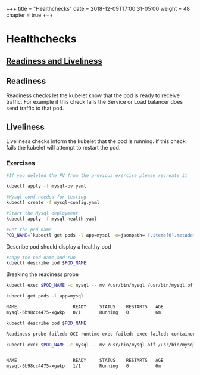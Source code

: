 +++
title = "Healthchecks"
date = 2018-12-09T17:00:31-05:00
weight = 48
chapter = true
+++

# Healthchecks

## [Readiness and Liveliness](https://kubernetes.io/docs/tasks/configure-pod-container/configure-liveness-readiness-probes/)



## Readiness
Readiness checks let the kubelet know that the pod is ready to receive traffic. For example if this check fails the Service or Load balancer does send traffic to that pod.


## Liveliness

Liveliness checks inform the kubelet that the pod is running. If this check fails the kubelet will attempt to restart the pod.


### Exercises

```bash
#If you deleted the PV from the previous exercise please recreate it

kubectl apply -f mysql-pv.yaml

#Mysql conf needed for testing
kubectl create -f mysql-config.yaml

#Start the Mysql deployment
kubectl apply -f mysql-health.yaml

#Get the pod name
POD_NAME=`kubectl get pods -l app=mysql -o=jsonpath='{.items[0].metadata.name}'`
```

Describe pod should display a healthy pod
```bash
#copy the pod name and run
kubectl describe pod $POD_NAME

```

Breaking the readiness probe


```bash
kubectl exec $POD_NAME -c mysql -- mv /usr/bin/mysql /usr/bin/mysql.off

kubectl get pods -l app=mysql

NAME                     READY     STATUS    RESTARTS   AGE
mysql-6b98cc4475-xgwkp   0/1       Running   0          6m

kubectl describe pod $POD_NAME

Readiness probe failed: OCI runtime exec failed: exec failed: container_linux.go:348: starting container process caused "exec: \"/usr/bin/mysql\": stat /usr/bin/mysql: no such file or directory": unknown

kubectl exec $POD_NAME -c mysql -- mv /usr/bin/mysql.off /usr/bin/mysql


NAME                     READY     STATUS    RESTARTS   AGE
mysql-6b98cc4475-xgwkp   1/1       Running   0          6m

